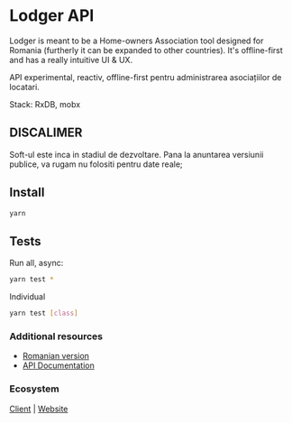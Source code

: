 # Lodger API

Lodger is meant to be a Home-owners Association tool designed for Romania (furtherly it can be expanded to other countries). It's offline-first and has a really intuitive UI & UX.

API experimental, reactiv, offline-first pentru administrarea asociațiilor de locatari.

Stack: RxDB, mobx

## DISCALIMER

Soft-ul este inca in stadiul de dezvoltare. Pana la anuntarea versiunii publice, va rugam nu folositi pentru date reale;




## Install

```sh
yarn
```

## Tests

Run all, async:

```sh
yarn test *
```

Individual

```sh
yarn test [class]
```

### Additional resources

- [Romanian version]()
- [API Documentation](https://lodger.ro/proiect/documentatie)

### Ecosystem

[Client]() | [Website]()
